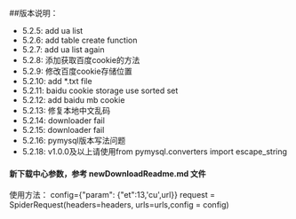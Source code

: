 ##版本说明：
- 5.2.5: add ua list
- 5.2.6: add table create function
- 5.2.7: add ua list again
- 5.2.8: 添加获取百度cookie的方法
- 5.2.9: 修改百度cookie存储位置
- 5.2.10: add *.txt file
- 5.2.11: baidu cookie storage use sorted set
- 5.2.12: add baidu mb cookie
- 5.2.13: 修复本地中文乱码
- 5.2.14: downloader fail
- 5.2.15: downloader fail
- 5.2.16: pymysql版本写法问题
- 5.2.18: v1.0.0及以上请使用from pymysql.converters import escape_string

#### 新下载中心参数，参考 newDownloadReadme.md 文件

使用方法：
config={"param": {"et":13,'cu',url}}
request = SpiderRequest(headers=headers, urls=urls,config = config)
